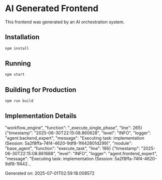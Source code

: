 # AI Generated Frontend

This frontend was generated by an AI orchestration system.

## Installation

```bash
npm install
```

## Running

```bash
npm start
```

## Building for Production

```bash
npm run build
```

## Implementation Details

"workflow_engine", "function": "_execute_single_phase", "line": 265}
{"timestamp": "2025-06-30T22:15:08.860628", "level": "INFO", "logger": "agent.backend_expert", "message": "Executing task: implementation (Session: 5a2f8ffa-74f4-4620-9df8-1f442801d299)", "module": "base_agent", "function": "execute_task", "line": 166}
{"timestamp": "2025-06-30T22:15:08.861688", "level": "INFO", "logger": "agent.frontend_expert", "message": "Executing task: implementation (Session: 5a2f8ffa-74f4-4620-9df8-1f442...

Generated on: 2025-07-01T02:59:18.008572

